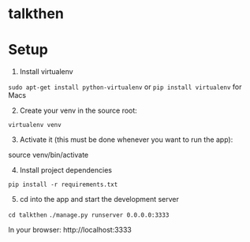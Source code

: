 talkthen
========

# Setup

  1. Install virtualenv
  
  `sudo apt-get install python-virtualenv` or `pip install virtualenv` for Macs
  
  2. Create your venv in the source root:
  
  `virtualenv venv`
  
  3. Activate it (this must be done whenever you want to run the app):
  
  source venv/bin/activate
  
  4. Install project dependencies
  
  `pip install -r requirements.txt`
  
  5. cd into the app and start the development server
  
  `cd talkthen`
  `./manage.py runserver 0.0.0.0:3333`
  
  In your browser: http://localhost:3333
